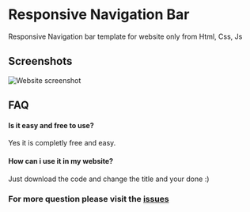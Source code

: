 
# Responsive Navigation Bar

Responsive Navigation bar template for website only from Html, Css, Js


## Screenshots

![Website screenshot](https://gcdnb.pbrd.co/images/p3QljTAVZb7Y.png?o=1)


## FAQ

#### Is it easy and free to use?

Yes it is completly free and easy.

#### How can i use it in my website?

Just download the code and change the title and your done :)

### For more question please visit the [issues](https://github.com/Chinmayjha/Responsive-navigation-bar/issues)

